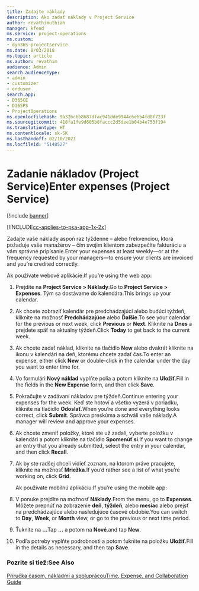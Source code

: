```yaml
---
title: Zadajte náklady
description: Ako zadať náklady v Project Service
author: revathimuthiah
manager: kfend
ms.service: project-operations
ms.custom:
- dyn365-projectservice
ms.date: 8/03/2018
ms.topic: article
ms.author: revathim
audience: Admin
search.audienceType:
- admin
- customizer
- enduser
search.app:
- D365CE
- D365PS
- ProjectOperations
ms.openlocfilehash: 9a32bc6b8687dfac941dde9944c6e6b4fd8f723f
ms.sourcegitcommit: 418fa1fe9d605b8faccc2d5dee1b04b4e753f194
ms.translationtype: HT
ms.contentlocale: sk-SK
ms.lasthandoff: 02/10/2021
ms.locfileid: "5148527"
---
```

# <a name="enter-expenses-project-service"></a><span data-ttu-id="cc9b5-103">Zadanie nákladov (Project Service)</span><span class="sxs-lookup"><span data-stu-id="cc9b5-103">Enter expenses (Project Service)</span></span>

[!include [banner](../includes/psa-now-project-operations.md)]

[!INCLUDE[cc-applies-to-psa-app-1x-2x](../includes/cc-applies-to-psa-app-1x-2x.md)]

<span data-ttu-id="cc9b5-104">Zadajte vaše náklady aspoň raz týždenne – alebo frekvenciou, ktorá požaduje vaše manažérov – čím svojim klientom zabezpečíte fakturáciu a vám správne pripísanie.</span><span class="sxs-lookup"><span data-stu-id="cc9b5-104">Enter your expenses at least weekly—or at the frequency requested by your managers—to ensure your clients are invoiced and you’re credited correctly.</span></span>  
  
 <span data-ttu-id="cc9b5-105">Ak používate webové aplikácie:</span><span class="sxs-lookup"><span data-stu-id="cc9b5-105">If you’re using the web app:</span></span>  
  
1. <span data-ttu-id="cc9b5-106">Prejdite na **Project Service > Náklady**.</span><span class="sxs-lookup"><span data-stu-id="cc9b5-106">Go to **Project Service > Expenses**.</span></span> <span data-ttu-id="cc9b5-107">Tým sa dostávame do kalendára.</span><span class="sxs-lookup"><span data-stu-id="cc9b5-107">This brings up your calendar.</span></span>  
  
2. <span data-ttu-id="cc9b5-108">Ak chcete zobraziť kalendár pre predchádzajúci alebo budúci týždeň, kliknite na možnosť **Predchádzajúce** alebo **Ďalšie**.</span><span class="sxs-lookup"><span data-stu-id="cc9b5-108">To see your calendar for the previous or next week, click **Previous** or **Next**.</span></span> <span data-ttu-id="cc9b5-109">Kliknite na **Dnes** a prejdete späť na aktuálny týždeň.</span><span class="sxs-lookup"><span data-stu-id="cc9b5-109">Click **Today** to get back to the current week.</span></span>  
  
3. <span data-ttu-id="cc9b5-110">Ak chcete zadať náklad, kliknite na tlačidlo **New** alebo dvakrát kliknite na ikonu v kalendári na deň, ktorému chcete zadať čas.</span><span class="sxs-lookup"><span data-stu-id="cc9b5-110">To enter an expense, either click **New** or double-click in the calendar under the day you want to enter time for.</span></span>  
  
4. <span data-ttu-id="cc9b5-111">Vo formulári **Nový náklad** vyplňte polia a potom kliknite na **Uložiť**.</span><span class="sxs-lookup"><span data-stu-id="cc9b5-111">Fill in the fields in the **New Expense** form, and then click **Save**.</span></span>  
  
5. <span data-ttu-id="cc9b5-112">Pokračujte v zadávaní nákladov pre týždeň.</span><span class="sxs-lookup"><span data-stu-id="cc9b5-112">Continue entering your expenses for the week.</span></span> <span data-ttu-id="cc9b5-113">Keď ste hotoví a všetko vyzerá v poriadku, kliknite na tlačidlo **Odoslať**.</span><span class="sxs-lookup"><span data-stu-id="cc9b5-113">When you’re done and everything looks correct, click **Submit**.</span></span> <span data-ttu-id="cc9b5-114">Správca preskúma a schváli vaše náklady.</span><span class="sxs-lookup"><span data-stu-id="cc9b5-114">A manager will review and approve your expenses.</span></span>  
  
6. <span data-ttu-id="cc9b5-115">Ak chcete zmeniť položky, ktoré ste už zadali, vyberte položku v kalendári a potom kliknite na tlačidlo **Spomenúť si**.</span><span class="sxs-lookup"><span data-stu-id="cc9b5-115">If you want to change an entry that you already submitted, select the entry in your calendar, and then click **Recall**.</span></span>  
  
7. <span data-ttu-id="cc9b5-116">Ak by ste radšej chceli vidieť zoznam, na ktorom práve pracujete, kliknite na možnosť **Mriežka**.</span><span class="sxs-lookup"><span data-stu-id="cc9b5-116">If you’d rather see a list of what you’re working on, click **Grid**.</span></span>  
  
   <span data-ttu-id="cc9b5-117">Ak používate mobilnú aplikáciu:</span><span class="sxs-lookup"><span data-stu-id="cc9b5-117">If you’re using the mobile app:</span></span>  
  
8. <span data-ttu-id="cc9b5-118">V ponuke prejdite na možnosť **Náklady**.</span><span class="sxs-lookup"><span data-stu-id="cc9b5-118">From the menu, go to **Expenses**.</span></span>     <span data-ttu-id="cc9b5-119">Môžete prepnúť na zobrazenie **deň**, **týždeň**, alebo **mesiac** alebo prejsť na predchádzajúce alebo nasledujúce časové obdobie.</span><span class="sxs-lookup"><span data-stu-id="cc9b5-119">You can switch to **Day**, **Week**, or **Month** view, or go to the previous or next time period.</span></span>  
  
9. <span data-ttu-id="cc9b5-120">Ťuknite na **…**</span><span class="sxs-lookup"><span data-stu-id="cc9b5-120">Tap **…**</span></span> <span data-ttu-id="cc9b5-121">a potom na **Nové**.</span><span class="sxs-lookup"><span data-stu-id="cc9b5-121">and tap **New**.</span></span>  
  
10. <span data-ttu-id="cc9b5-122">Podľa potreby vyplňte podrobnosti a potom ťuknite na položku **Uložiť**.</span><span class="sxs-lookup"><span data-stu-id="cc9b5-122">Fill in the details as necessary, and then tap **Save**.</span></span>  
  
### <a name="see-also"></a><span data-ttu-id="cc9b5-123">Pozrite si tiež:</span><span class="sxs-lookup"><span data-stu-id="cc9b5-123">See Also</span></span>  
 [<span data-ttu-id="cc9b5-124">Príručka časom, nákladmi a spoluprácou</span><span class="sxs-lookup"><span data-stu-id="cc9b5-124">Time, Expense, and Collaboration Guide</span></span>](../psa/time-expense-collaboration-guide.md)

